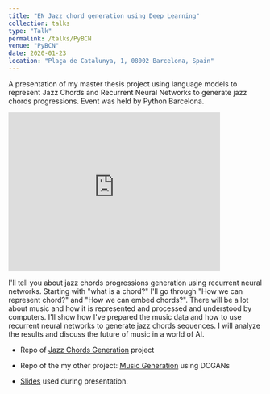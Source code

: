 ```yaml
---
title: "EN Jazz chord generation using Deep Learning"
collection: talks
type: "Talk"
permalink: /talks/PyBCN
venue: "PyBCN"
date: 2020-01-23
location: "Plaça de Catalunya, 1, 08002 Barcelona, Spain"
---
```

A presentation of my master thesis project using language models to represent Jazz Chords and Recurrent Neural Networks to generate jazz chords progressions. Event was held by Python Barcelona.

<iframe width="420" height="315"
        src="https://www.youtube.com/embed/SMXlwINeKyQ?start=43" 
        frameborder="0" 
        allow="accelerometer; autoplay; encrypted-media; gyroscope; picture-in-picture" 
        allowfullscreen>
</iframe>



I'll tell you about jazz chords progressions generation using recurrent neural networks. Starting with "what is a chord?" I'll go through "How we can represent chord?" and "How we can embed chords?". There will be a lot about music and how it is represented and processed and understood by computers. I'll show how I've prepared the music data and how to use recurrent neural networks to generate jazz chords sequences. I will analyze the results and discuss the future of music in a world of AI.

- Repo of [Jazz Chords Generation](https://github.com/mateuszdorobek/Harmony-Analyzer/) project

- Repo of the my other project: [Music Generation](https://github.com/mateuszdorobek/Music-Generator/) using DCGANs

- [Slides](https://www.canva.com/design/DADw1z5xwcQ/E49nMZMToabP71z-MfOCIA/view?utm_content=DADw1z5xwcQ&utm_campaign=designshare&utm_medium=link&utm_source=sharebutton) used during presentation.